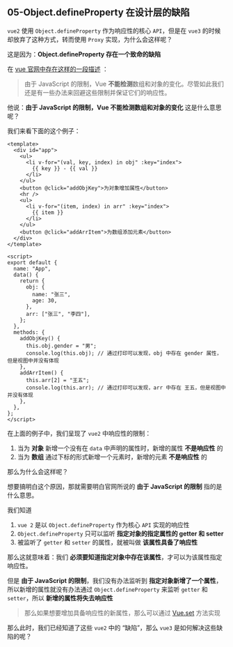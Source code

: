 ## 05-Object.defineProperty 在设计层的缺陷

`vue2` 使用 `Object.defineProperty` 作为响应性的核心 `API`，但是在 `vue3` 的时候却放弃了这种方式，转而使用 `Proxy` 实现，为什么会这样呢？

这是因为：**Object.defineProperty 存在一个致命的缺陷**

在 [vue 官网中存在这样的一段描述](https://v2.cn.vuejs.org/v2/guide/reactivity.html#检测变化的注意事项) ：

> 由于 JavaScript 的限制，Vue **不能检测**数组和对象的变化。尽管如此我们还是有一些办法来回避这些限制并保证它们的响应性。

他说：**由于 JavaScript 的限制，Vue 不能检测数组和对象的变化** 这是什么意思呢？

我们来看下面的这个例子：

```vue
<template>
  <div id="app">
    <ul>
      <li v-for="(val, key, index) in obj" :key="index">
        {{ key }} - {{ val }}
      </li>
    </ul>
    <button @click="addObjKey">为对象增加属性</button>
    <hr />
    <ul>
      <li v-for="(item, index) in arr" :key="index">
        {{ item }}
      </li>
    </ul>
    <button @click="addArrItem">为数组添加元素</button>
  </div>
</template>

<script>
export default {
  name: "App",
  data() {
    return {
      obj: {
        name: "张三",
        age: 30,
      },
      arr: ["张三", "李四"],
    };
  },
  methods: {
    addObjKey() {
      this.obj.gender = "男";
      console.log(this.obj); // 通过打印可以发现，obj 中存在 gender 属性，但是视图中并没有体现
    },
    addArrItem() {
      this.arr[2] = "王五";
      console.log(this.arr); // 通过打印可以发现，arr 中存在 王五，但是视图中并没有体现
    },
  },
};
</script>
```

在上面的例子中，我们呈现了 `vue2` 中响应性的限制：

1. 当为 **对象** 新增一个没有在 `data` 中声明的属性时，新增的属性 **不是响应性** 的
2. 当为 **数组** 通过下标的形式新增一个元素时，新增的元素 **不是响应性** 的

那么为什么会这样呢？

想要搞明白这个原因，那就需要明白官网所说的 **由于 JavaScript 的限制** 指的是什么意思。

我们知道

1. `vue 2` 是以 `Object.defineProperty` 作为核心 `API` 实现的响应性
2. `Object.defineProperty` 只可以监听 **指定对象的指定属性的 getter 和 setter**
3. 被监听了 `getter` 和 `setter` 的属性，就被叫做 **该属性具备了响应性**

那么这就意味着：我们 **必须要知道指定对象中存在该属性**，才可以为该属性指定响应性。

但是 **由于 JavaScript 的限制**，我们没有办法监听到 **指定对象新增了一个属性**，所以新增的属性就没有办法通过 `Object.defineProperty` 来监听 `getter` 和 `setter`，所以 **新增的属性将失去响应性**

> 那么如果想要增加具备响应性的新属性，那么可以通过 [Vue.set](https://cn.vuejs.org/v2/api/#Vue-set) 方法实现

那么此时，我们已经知道了这些 `vue2` 中的 “缺陷”，那么 `vue3` 是如何解决这些缺陷的呢？
